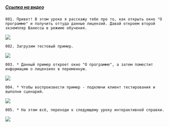 ﻿##### [Ссылка на видео](https://youtu.be/0Xn7BRJYolo)

	001. Привет! В этом уроке я расскажу тебе про то, как открыть окно "О программе" и получить оттуда данные лицензий. Давай откроем второй экземпляр Ванессы в режиме обучения.

![](https://vanessa-files.do.bit-erp.ru/Doc/1.2.040.1/MD/Глава11/images/000_КакОткрытьОкноОПрограммеИПолучитьДанныеЛицензий.png)

	002. Загрузим тестовый пример.

![](https://vanessa-files.do.bit-erp.ru/Doc/1.2.040.1/MD/Глава11/images/004_КакОткрытьОкноОПрограммеИПолучитьДанныеЛицензий.png)

	003. * Данный пример откроет окно "О программе", а затем поместит информацию о лицензиях в переменную.

![](https://vanessa-files.do.bit-erp.ru/Doc/1.2.040.1/MD/Глава11/images/005_КакОткрытьОкноОПрограммеИПолучитьДанныеЛицензий.png)

	004. * Чтобы воспроизвести пример - подключи клиент тестирования и выполни сценарий.

![](https://vanessa-files.do.bit-erp.ru/Doc/1.2.040.1/MD/Глава11/images/006_КакОткрытьОкноОПрограммеИПолучитьДанныеЛицензий.png)

	005. * На этом всё, переходи к следующему уроку интерактивной справки.

![](https://vanessa-files.do.bit-erp.ru/Doc/1.2.040.1/MD/Глава11/images/007_КакОткрытьОкноОПрограммеИПолучитьДанныеЛицензий.png)
